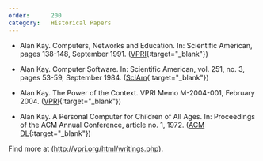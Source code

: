 ```yaml
---
order:      200
category:   Historical Papers
---
```

- Alan Kay.
  Computers, Networks and Education.
  In: Scientific American, pages 138-148, September 1991.
    ([VPRI](<http://www.vpri.org/pdf/sci_amer_article.pdf>){:target="_blank"})

- Alan Kay.
  Computer Software.
  In: Scientific American, vol. 251, no. 3, pages 53-59, September 1984.
    ([SciAm](<http://www.nature.com/scientificamerican/journal/v251/n3/index.html>){:target="_blank"})

- Alan Kay.
  The Power of the Context.
  VPRI Memo M-2004-001, February 2004.
    ([VPRI](<http://www.vpri.org/pdf/m2004001_power.pdf>){:target="_blank"})

- Alan Kay.
  A Personal Computer for Children of All Ages.
  In: Proceedings of the ACM Annual Conference, article no. 1, 1972.
    ([ACM DL](<http://dl.acm.org/citation.cfm?id=1971922>){:target="_blank"})

Find more at (<http://vpri.org/html/writings.php>).
